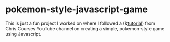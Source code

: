 # pokemon-style-javascript-game
This is just a fun project I worked on where I followed a (&[tutorial](https://www.youtube.com/watch?v=yP5DKzriqXA&t=4036s)) from Chris Courses YouTube channel on creating a simple, pokemon-style game using Javascript. 
